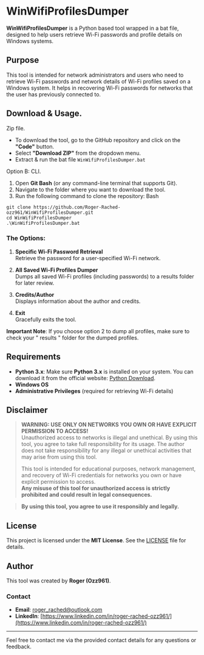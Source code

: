 # WinWifiProfilesDumper

**WinWifiProfilesDumper** is a Python based tool wrapped in a bat file, designed to help users retrieve Wi-Fi passwords and profile details on Windows systems.

## Purpose

This tool is intended for network administrators and users who need to retrieve Wi-Fi passwords and network details of Wi-Fi profiles saved on a Windows system. It helps in recovering Wi-Fi passwords for networks that the user has previously connected to.

## Download & Usage.

   Zip file.
   
   - To download the tool, go to the GitHub repository and click on the **"Code"** button.
   - Select **"Download ZIP"** from the dropdown menu.
   - Extract & run the bat file `WinWifiProfilesDumper.bat`
  
   Option B: CLI.

   1. Open **Git Bash** (or any command-line terminal that supports Git).
   2. Navigate to the folder where you want to download the tool.
   3. Run the following command to clone the repository:
   Bash
   ```
   git clone https://github.com/Roger-Rached-ozz961/WinWifiProfilesDumper.git
   cd WinWifiProfilesDumper
   .\WinWifiProfilesDumper.bat
   ```
### The Options:

1. **Specific Wi-Fi Password Retrieval**  
   Retrieve the password for a user-specified Wi-Fi network.
   
2. **All Saved Wi-Fi Profiles Dumper**  
   Dumps all saved Wi-Fi profiles (including passwords) to a results folder for later review.
   
3. **Credits/Author**  
   Displays information about the author and credits.
   
4. **Exit**  
   Gracefully exits the tool.

**Important Note**: If you choose option 2 to dump all profiles, make sure to check your " results " folder for the dumped profiles.

## Requirements

- **Python 3.x**:    Make sure **Python 3.x** is installed on your system. You can download it from the official website: [Python Download](https://www.python.org/downloads/).
- **Windows OS**
- **Administrative Privileges** (required for retrieving Wi-Fi details)

## Disclaimer

> **WARNING: USE ONLY ON NETWORKS YOU OWN OR HAVE EXPLICIT PERMISSION TO ACCESS!**  
> Unauthorized access to networks is illegal and unethical. By using this tool, you agree to take full responsibility for its usage. The author does not take responsibility for any illegal or unethical activities that may arise from using this tool.  
>  
> This tool is intended for educational purposes, network management, and recovery of Wi-Fi credentials for networks you own or have explicit permission to access.  
> **Any misuse of this tool for unauthorized access is strictly prohibited and could result in legal consequences.**

> **By using this tool, you agree to use it responsibly and legally.**

## License

This project is licensed under the **MIT License**. See the [LICENSE](LICENSE) file for details.

## Author

This tool was created by **Roger (Ozz961)**.

### Contact

- **Email**: [roger_rached@outlook.com](mailto:roger_rached@outlook.com)
- **LinkedIn**: [https://www.linkedin.com/in/roger-rached-ozz961/](https://www.linkedin.com/in/roger-rached-ozz961/)

---

Feel free to contact me via the provided contact details for any questions or feedback.
